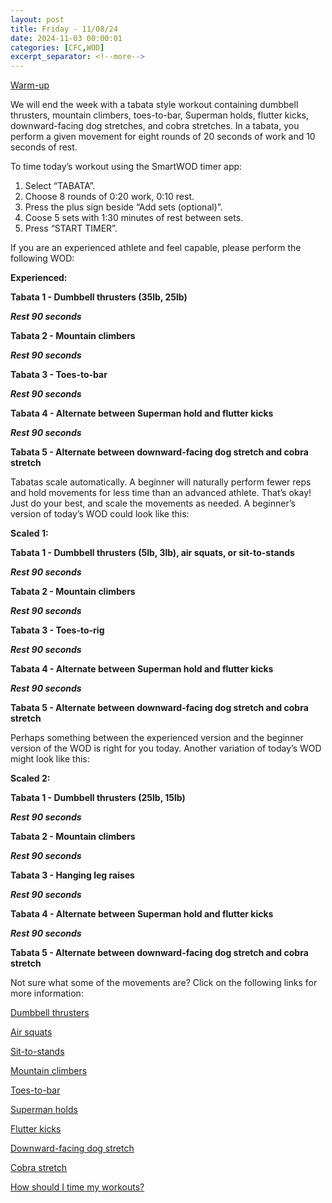 ```yaml
---
layout: post
title: Friday - 11/08/24
date: 2024-11-03 00:00:01
categories: [CFC,WOD]
excerpt_separator: <!--more-->
---
```

[Warm-up](https://communityfitnessclub.wixsite.com/website/post/basic-full-body-warm-up)

We will end the week with a tabata style workout containing dumbbell thrusters, mountain climbers, toes-to-bar, Superman holds, flutter kicks, downward-facing dog stretches, and cobra stretches. In a tabata, you perform a given movement for eight rounds of 20 seconds of work and 10 seconds of rest. 

To time today’s workout using the SmartWOD timer app: 

1. Select “TABATA”. 
2. Choose 8 rounds of 0:20 work, 0:10 rest.
3. Press the plus sign beside “Add sets (optional)”.
4. Coose 5 sets with 1:30 minutes of rest between sets. 
5. Press “START TIMER”.

If you are an experienced athlete and feel capable, please perform the following WOD:

**Experienced:**

**Tabata 1 - Dumbbell thrusters (35lb, 25lb)**

***Rest 90 seconds***

**Tabata 2 - Mountain climbers**

***Rest 90 seconds***

**Tabata 3 - Toes-to-bar**

***Rest 90 seconds***

**Tabata 4 - Alternate between Superman hold and flutter kicks**

***Rest 90 seconds***

**Tabata 5 - Alternate between downward-facing dog stretch and cobra stretch**
<!--more-->

Tabatas scale automatically. A beginner will naturally perform fewer reps and hold movements for less time than an advanced athlete. That’s okay! Just do your best, and scale the movements as needed. A beginner’s version of today’s WOD could look like this:

**Scaled 1:**

**Tabata 1 - Dumbbell thrusters (5lb, 3lb), air squats, or sit-to-stands**

***Rest 90 seconds***

**Tabata 2 - Mountain climbers**

***Rest 90 seconds***

**Tabata 3 - Toes-to-rig**

***Rest 90 seconds***

**Tabata 4 - Alternate between Superman hold and flutter kicks**

***Rest 90 seconds***

**Tabata 5 - Alternate between downward-facing dog stretch and cobra stretch**

Perhaps something between the experienced version and the beginner version of the WOD is right for you today. Another variation of today’s WOD might look like this:

**Scaled 2:**

**Tabata 1 - Dumbbell thrusters (25lb, 15lb)**

***Rest 90 seconds***

**Tabata 2 - Mountain climbers**

***Rest 90 seconds***

**Tabata 3 - Hanging leg raises**

***Rest 90 seconds***

**Tabata 4 - Alternate between Superman hold and flutter kicks**

***Rest 90 seconds***

**Tabata 5 - Alternate between downward-facing dog stretch and cobra stretch**

Not sure what some of the movements are? Click on the following links for more information:

[Dumbbell thrusters](https://communityfitnessclub.wixsite.com/website/post/dumbbell-thrusters)

[Air squats](https://communityfitnessclub.wixsite.com/website/post/air-squat)

[Sit-to-stands](https://www.youtube.com/watch?v=vNq9vtEXksc)

[Mountain climbers](https://www.youtube.com/watch?v=nmwgirgXLYM) 

[Toes-to-bar](https://communityfitnessclub.wixsite.com/website/post/toes-to-bar) 

[Superman holds](https://communityfitnessclub.wixsite.com/website/post/superman-holds) 

[Flutter kicks](https://www.youtube.com/watch?v=WZOFuyoMzaE) 

[Downward-facing dog stretch](https://communityfitnessclub.wixsite.com/website/post/downward-facing-dog-stretch)

[Cobra stretch](https://communityfitnessclub.wixsite.com/website/post/cobra-stretch)

[How should I time my workouts?](https://communityfitnessclub.wixsite.com/website/post/how-should-i-time-my-workouts)
